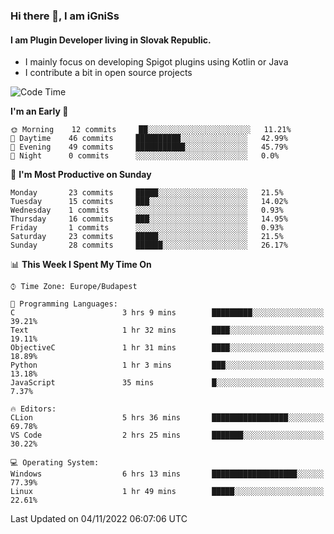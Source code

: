 ### Hi there 👋, I am iGniSs

#### I am Plugin Developer living in Slovak Republic.
- I mainly focus on developing Spigot plugins using Kotlin or Java
- I contribute a bit in open source projects

<!--START_SECTION:waka-->
![Code Time](http://img.shields.io/badge/Code%20Time-951%20hrs%2012%20mins-blue)

**I'm an Early 🐤** 

```text
🌞 Morning    12 commits     ██░░░░░░░░░░░░░░░░░░░░░░░   11.21% 
🌆 Daytime    46 commits     ██████████░░░░░░░░░░░░░░░   42.99% 
🌃 Evening    49 commits     ███████████░░░░░░░░░░░░░░   45.79% 
🌙 Night      0 commits      ░░░░░░░░░░░░░░░░░░░░░░░░░   0.0%

```
📅 **I'm Most Productive on Sunday** 

```text
Monday       23 commits     █████░░░░░░░░░░░░░░░░░░░░   21.5% 
Tuesday      15 commits     ███░░░░░░░░░░░░░░░░░░░░░░   14.02% 
Wednesday    1 commits      ░░░░░░░░░░░░░░░░░░░░░░░░░   0.93% 
Thursday     16 commits     ███░░░░░░░░░░░░░░░░░░░░░░   14.95% 
Friday       1 commits      ░░░░░░░░░░░░░░░░░░░░░░░░░   0.93% 
Saturday     23 commits     █████░░░░░░░░░░░░░░░░░░░░   21.5% 
Sunday       28 commits     ██████░░░░░░░░░░░░░░░░░░░   26.17%

```


📊 **This Week I Spent My Time On** 

```text
⌚︎ Time Zone: Europe/Budapest

💬 Programming Languages: 
C                        3 hrs 9 mins        █████████░░░░░░░░░░░░░░░░   39.21% 
Text                     1 hr 32 mins        ████░░░░░░░░░░░░░░░░░░░░░   19.11% 
ObjectiveC               1 hr 31 mins        ████░░░░░░░░░░░░░░░░░░░░░   18.89% 
Python                   1 hr 3 mins         ███░░░░░░░░░░░░░░░░░░░░░░   13.18% 
JavaScript               35 mins             █░░░░░░░░░░░░░░░░░░░░░░░░   7.37%

🔥 Editors: 
CLion                    5 hrs 36 mins       █████████████████░░░░░░░░   69.78% 
VS Code                  2 hrs 25 mins       ███████░░░░░░░░░░░░░░░░░░   30.22%

💻 Operating System: 
Windows                  6 hrs 13 mins       ███████████████████░░░░░░   77.39% 
Linux                    1 hr 49 mins        █████░░░░░░░░░░░░░░░░░░░░   22.61%

```


 Last Updated on 04/11/2022 06:07:06 UTC
<!--END_SECTION:waka-->